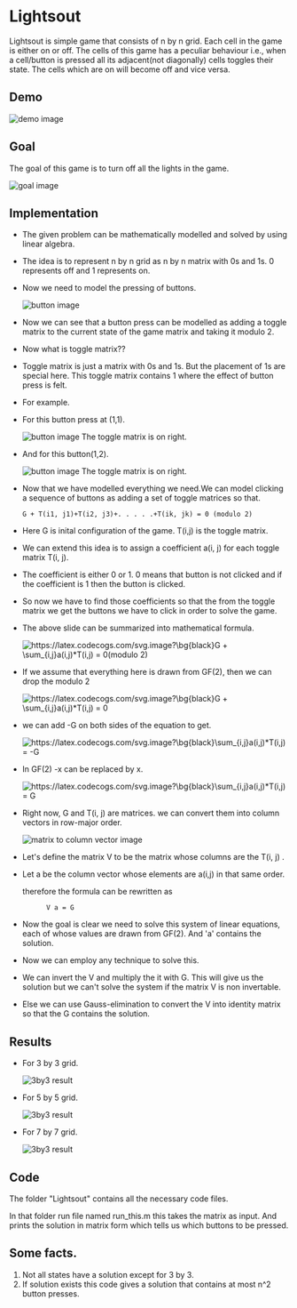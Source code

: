 # Lightsout

Lightsout is simple game that consists of n by n grid. Each cell in the game is either on or off. The cells of this game has a peculiar behaviour i.e., when a cell/button is pressed all its adjacent(not diagonally) cells toggles their state. The cells which are on will become off and vice versa.

## Demo

![demo image](https://github.com/shwejanraj/Lightsout/blob/main/readme/demo.png)

## Goal

The goal of this game is to turn off all the lights in the game.

![goal image](https://github.com/shwejanraj/Lightsout/blob/main/readme/goal.png)

## Implementation

- The given problem can be mathematically modelled and solved by using linear algebra.

- The idea is to represent n by n grid as n by n matrix with 0s and 1s. 0 represents off and 1 represents on.

- Now we need to model the pressing of buttons.

  ![button image](https://github.com/shwejanraj/Lightsout/blob/main/readme/button.png)

- Now we can see that a button press can be modelled as adding a toggle matrix to the current state of the game matrix and taking it modulo 2.

- Now what is toggle matrix??

- Toggle matrix is just a matrix with 0s and 1s. But the placement of 1s are special here. This toggle matrix contains 1 where the effect of button press is felt.

- For example.

- For this button press at (1,1).

  ![button image](https://github.com/shwejanraj/Lightsout/blob/main/readme/button_press_1.png)
  The toggle matrix is on right.

- And for this button(1,2).

  ![button image](https://github.com/shwejanraj/Lightsout/blob/main/readme/button_press_2.png)
  The toggle matrix is on right.

- Now that we have modelled everything we need.We can model clicking a sequence of buttons as adding a set of toggle matrices so that.

      G + T(i1, j1)+T(i2, j3)+. . . . .+T(ik, jk) = 0 (modulo 2)

- Here G is inital configuration of the game. T(i,j) is the toggle matrix.

- We can extend this idea is to assign a coefficient a(i, j) for each toggle matrix T(i, j).

- The coefficient is either 0 or 1. 0 means that button is not clicked and if the coefficient is 1 then the button is clicked.

- So now we have to find those coefficients so that the from the toggle matrix we get the buttons we have to click in order to solve the game.

- The above slide can be summarized into mathematical formula.

  <img src="https://latex.codecogs.com/svg.image?\bg{black}G&space;&plus;&space;\sum_{i,j}a(i,j)*T(i,j)&space;=&space;0(modulo&space;2)" title="https://latex.codecogs.com/svg.image?\bg{black}G + \sum_{i,j}a(i,j)*T(i,j) = 0(modulo 2)" />

- If we assume that everything here is drawn from GF(2), then we can drop the modulo 2

  <img src="https://latex.codecogs.com/svg.image?\bg{black}G&space;&plus;&space;\sum_{i,j}a(i,j)*T(i,j)&space;=&space;0" title="https://latex.codecogs.com/svg.image?\bg{black}G + \sum_{i,j}a(i,j)*T(i,j) = 0" />

- we can add -G on both sides of the equation to get.

  <img src="https://latex.codecogs.com/svg.image?\bg{black}\sum_{i,j}a(i,j)*T(i,j)&space;=&space;-G" title="https://latex.codecogs.com/svg.image?\bg{black}\sum_{i,j}a(i,j)*T(i,j) = -G" />

- In GF(2) -x can be replaced by x.

  <img src="https://latex.codecogs.com/svg.image?\bg{black}\sum_{i,j}a(i,j)*T(i,j)&space;=&space;G" title="https://latex.codecogs.com/svg.image?\bg{black}\sum_{i,j}a(i,j)*T(i,j) = G" />

- Right now, G and T(i, j) are matrices. we can convert them into column vectors in row-major order.

  ![matrix to column vector image](https://github.com/shwejanraj/Lightsout/blob/main/readme/row_major_order.png)

- Let's define the matrix V to be the matrix whose columns are the T(i, j) .

- Let a be the column vector whose elements are a(i,j) in that same order.

  therefore the formula can be rewritten as

            V a = G

- Now the goal is clear we need to solve this system of linear equations, each of whose values are drawn from GF(2). And 'a' contains the solution.

- Now we can employ any technique to solve this.

- We can invert the V and multiply the it with G. This will give us the solution but we can't solve the system if the matrix V is non invertable.

- Else we can use Gauss-elimination to convert the V into identity matrix so that the G contains the solution.

## Results

- For 3 by 3 grid.

  ![3by3 result](https://github.com/shwejanraj/Lightsout/blob/main/readme/3by3.gif)

- For 5 by 5 grid.

  ![3by3 result](https://github.com/shwejanraj/Lightsout/blob/main/readme/5by5.gif)

- For 7 by 7 grid.

  ![3by3 result](https://github.com/shwejanraj/Lightsout/blob/main/readme/7by7.gif)

## Code

The folder "Lightsout" contains all the necessary code files.

In that folder run file named run_this.m this takes the matrix as input. And prints the solution in matrix form which tells us which buttons to be pressed.

## Some facts.

1. Not all states have a solution except for 3 by 3.
2. If solution exists this code gives a solution that contains at most n^2 button presses.
